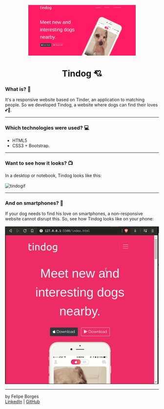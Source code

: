 <div align="center">	
	<img src="./.github/tindogimg.png" alt="tindogImage" width="70%"/>	
</div>

<div align="center">
	<h1>Tindog 💘</h1>
</div>

### What is? 🤔
It's a responsive website based on Tinder, an application to matching people. So we developed Tindog, a website where dogs can find their loves 💕🐶.
<hr>

### Which technologies were used? 💻
- HTML5
- CSS3 + Bootstrap.
<hr>

### Want to see how it looks? 📺
In a desktop or notebook, Tindog looks like this:<br>
<br>
![tindogif](./.github/tindog.gif)
<hr>

### And on smartphones? 📱
If your dog needs to find his love on smartphones, a non-responsive website cannot disrupt this. So, see how Tindog looks like on your phone:<br>
<br>
![tindosmartgif](./.github/tindogsmart.gif)
<hr>

by Felipe Borges<br>
[LinkedIn](https://www.linkedin.com/in/felipejsborges) | [GitHub](https://github.com/felipejsborges)
